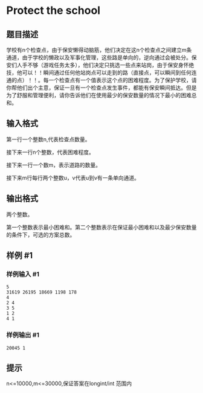 # Protect the school

## 题目描述

学校有n个检查点，由于保安懒得动脑筋，他们决定在这n个检查点之间建立m条通道，由于学校的懒政以及军事化管理，这些路是单向的，逆向通过会被处分。保安们人手不够（游戏任务太多），他们决定只挑选一些点来站岗，由于保安身怀绝技，他可以！！瞬间通过任何他站岗点可以走到的路（直接点，可以瞬间到任何连通的点）！！。每一个检查点有一个值表示这个点的困难程度。为了保护学校，请你帮他们出个主意，保证一旦有一个检查点发生事件，都能有保安瞬间抵达。但是为了舒服和管理便利，请你告诉他们在使用最少的保安数量的情况下最小的困难总和。


## 输入格式

第一行一个整数n,代表检查点数量。

接下来一行n个整数，代表困难程度。

接下来一行一个数m，表示道路的数量。

接下来m行每行两个整数u，v代表u到v有一条单向通道。


## 输出格式

两个整数。

第一个整数表示最小困难和。第二个整数表示在保证最小困难和以及最少保安数量的条件下，可选的方案总数。


## 样例 #1

### 样例输入 #1
```
5
31619 26195 18669 1198 178
4
2 4
3 5
1 2
4 1
```

### 样例输出 #1

```
20045 1
```

## 提示

n<=10000,m<=30000,保证答案在longint/int 范围内

